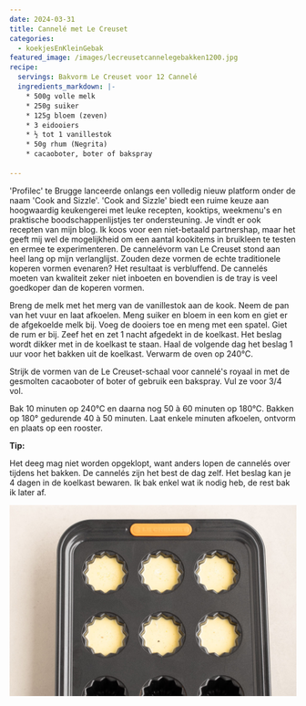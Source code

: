 ```yaml
---
date: 2024-03-31
title: Cannelé met Le Creuset
categories:
  - koekjesEnKleinGebak
featured_image: /images/lecreusetcannelegebakken1200.jpg
recipe:
  servings: Bakvorm Le Creuset voor 12 Cannelé 
  ingredients_markdown: |-
    * 500g volle melk 
    * 250g suiker
    * 125g bloem (zeven)
    * 3 eidooiers
    * ½ tot 1 vanillestok
    * 50g rhum (Negrita)
    * cacaoboter, boter of bakspray
   
---
```

'Profilec' te Brugge lanceerde onlangs een volledig nieuw platform onder de naam 'Cook and Sizzle'. 'Cook and Sizzle' biedt een ruime keuze aan hoogwaardig keukengerei met leuke recepten, kooktips, weekmenu's en praktische boodschappenlijstjes ter ondersteuning.
Je vindt er ook recepten van mijn blog.
Ik koos voor een niet-betaald partnershap, maar het geeft mij wel de mogelijkheid om een aantal kookitems in bruikleen te testen en ermee te experimenteren.
De cannelévorm van Le Creuset stond aan heel lang op mijn verlanglijst.
Zouden deze vormen de echte traditionele koperen vormen evenaren?
Het resultaat is verbluffend. De cannelés moeten van kwaliteit zeker niet inboeten en bovendien is de tray is veel goedkoper dan de koperen vormen.


<!--more-->

Breng de melk met het merg van de vanillestok aan de kook.
Neem de pan van het vuur en laat afkoelen.
Meng suiker en bloem in een kom en giet er de afgekoelde melk bij. 
Voeg de dooiers toe en meng met een spatel. Giet de rum er bij.
Zeef het en zet 1 nacht afgedekt in de koelkast. Het beslag wordt dikker met in de koelkast te staan.
Haal de volgende dag het beslag 1 uur voor het bakken uit de koelkast.
Verwarm de oven op 240°C.
 
Strijk de vormen van de Le Creuset-schaal voor cannelé's royaal in met de gesmolten cacaoboter of boter of gebruik een bakspray. Vul ze voor 3/4 vol. 

Bak 10 minuten op 240°C en daarna nog 50 à 60 minuten op 180°C.
Bakken op 180° gedurende  40 à 50 minuten.
Laat enkele minuten afkoelen, ontvorm en plaats op een rooster. 


<b>Tip: </b>

Het deeg mag niet worden opgeklopt, want anders lopen de cannelés over tijdens het bakken.
De cannelés zijn het best de dag zelf.
Het beslag kan je 4 dagen in de koelkast bewaren. Ik bak enkel wat ik nodig heb, de rest bak ik later af. 

![](/images/lecreusetcannele1200.jpg)

